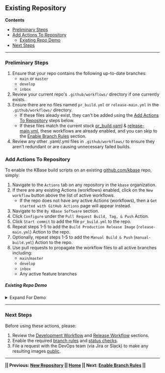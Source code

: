 ## Existing Repository

**Contents**

- [Preliminary Steps](#preliminary-steps)
- [Add Actions To Repository](#add-actions-to-repository)
   -  [Existing Repo Demo](#existing-repo-demo)
- [Next Steps](https://github.com/jsfillman/kbase-build-guide/blob/main/guide/existing-repository.md#next-steps)
---


### Preliminary Steps 

1. Ensure that your repo contains the following up-to-date branches:
   - `main` or `master`
   - `develop`
   - `inbox`
2. Review your current repo's `.github/workflows/` directory if one currently exists.
3. Ensure there are no files named `pr_build.yml` or `release-main.yml` in the `.github/workflows/` directory.
   - If these files aleady exist, they can't be added using the [Add Actions To Repository](#add-actions-to-repository) steps below.
   - If these files match the current stock [pr_build.yaml](https://github.com/kbase/.github/blob/main/workflow-templates/pr_build.yaml) & [release-main.yml](https://github.com/kbase/.github/blob/main/workflow-templates/release-main.yml), these workflows are already enabled, and you can skip to the [Enable Branch Rules](enable-branch-rules.md) section.
4. Review any other .yaml/.yml files in `.github/workflows/` to ensure they aren't redundant or are causing unnecessary failed builds.

### Add Actions To Repository

To enable the KBase build scripts on an existing [github.com/kbase](https://github.com/kbase) repo, simply:

1. Navigate to the `Actions` tab on any repository in the `kbase` organization.
2. If there are any existing Actions (workflows) enabled, click on the `New workflow` button above the list of active workflows.
   - If the repo does not have any active Actions (workflows), then a `Get started with GitHub Actions` page will appear instead.
3. Navigate to the `By KBase Software` section.
4. Click `Configure` under the `Pull Request Build, Tag, & Push` Action.
5. Click `Start commit` to add the file `pr_build.yml` to the repo.
6. Repeat steps 1-5 to add the `Build Production Release Image` (`release-main.yml`) Action to the repo.
7. Optionally, repeat steps 1-5 to add the `Manual Build & Push` (`manual-build.yml`) Action to the repo.
8. Use pull requests to propagate the workflow files to all active branches including: 
   - `main`/`master` 
   - `develop`
   - `inbox`
   - Any active feature branches

##### Existing Repo Demo

<!-- This code creates a simple dropdown -->
<details>
<summary>Expand For Demo</summary>

![ExistingRepo](https://user-images.githubusercontent.com/6155956/164335446-ae459f62-28e6-4089-9acb-4e22719e83be.gif)

</details>

---

### Next Steps


Before using these actions, please:

1. Review the [Development Workflow](development-workflow.md) and [Release Workflow](release-workflow.md) sections.
2. Enable the required [branch rules](enable-branch-rules.md) and [status checks](enable-branch-rules.md#require-status-checks).
3. File a request with the DevOps team (via Jira or Slack) to make any resulting images [public](https://docs.github.com/en/packages/learn-github-packages/configuring-a-packages-access-control-and-visibility#configuring-access-to-container-images-for-an-organization).

---
**|| Previous: [New Repository](new-repository.md) || [Home](README.md) || Next: [Enable Branch Rules](enable-branch-rules.md) ||**
